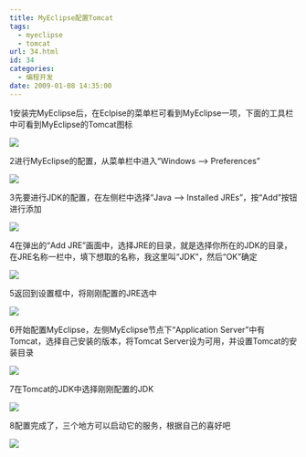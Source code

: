 ```yaml
---
title: MyEclipse配置Tomcat
tags:
  - myeclipse
  - tomcat
url: 34.html
id: 34
categories:
  - 编程开发
date: 2009-01-08 14:35:00
---
```


1安装完MyEclipse后，在Eclpise的菜单栏可看到MyEclipse一项，下面的工具栏中可看到MyEclipse的Tomcat图标  

[![](http://2.bp.blogspot.com/_TCPbg8eWqr8/SWWgNSNZFjI/AAAAAAAAADA/Xh9heC2tEQk/s320/111.jpg)](http://2.bp.blogspot.com/_TCPbg8eWqr8/SWWgNSNZFjI/AAAAAAAAADA/Xh9heC2tEQk/s1600-h/111.jpg)  

2进行MyEclipse的配置，从菜单栏中进入“Windows --> Preferences”  

[![](http://1.bp.blogspot.com/_TCPbg8eWqr8/SWWgXstHOfI/AAAAAAAAADI/ydoMCYYeRXE/s320/222.jpg)](http://1.bp.blogspot.com/_TCPbg8eWqr8/SWWgXstHOfI/AAAAAAAAADI/ydoMCYYeRXE/s1600-h/222.jpg)  

3先要进行JDK的配置，在左侧栏中选择“Java --> Installed JREs”，按“Add”按钮进行添加  

[![](http://4.bp.blogspot.com/_TCPbg8eWqr8/SWWgd_7Zo6I/AAAAAAAAADQ/gh8OuQNVLJE/s320/333.jpg)](http://4.bp.blogspot.com/_TCPbg8eWqr8/SWWgd_7Zo6I/AAAAAAAAADQ/gh8OuQNVLJE/s1600-h/333.jpg)  

4在弹出的“Add JRE”画面中，选择JRE的目录，就是选择你所在的JDK的目录，在JRE名称一栏中，填下想取的名称，我这里叫“JDK”，然后“OK”确定  

[![](http://4.bp.blogspot.com/_TCPbg8eWqr8/SWW5aIkEZBI/AAAAAAAAADY/Gj096wOsMVg/s320/111.jpg)](http://4.bp.blogspot.com/_TCPbg8eWqr8/SWW5aIkEZBI/AAAAAAAAADY/Gj096wOsMVg/s1600-h/111.jpg)  

5返回到设置框中，将刚刚配置的JRE选中  

[![](http://4.bp.blogspot.com/_TCPbg8eWqr8/SWW5rEowYxI/AAAAAAAAADo/plc4FB1TkK0/s320/222.jpg)](http://4.bp.blogspot.com/_TCPbg8eWqr8/SWW5rEowYxI/AAAAAAAAADo/plc4FB1TkK0/s1600-h/222.jpg)  

6开始配置MyEclipse，左侧MyEclipse节点下“Application Server”中有Tomcat，选择自己安装的版本，将Tomcat Server设为可用，并设置Tomcat的安装目录  

[![](http://1.bp.blogspot.com/_TCPbg8eWqr8/SWW5xfDUFcI/AAAAAAAAADw/RfPqwwJLIiI/s320/333.jpg)](http://1.bp.blogspot.com/_TCPbg8eWqr8/SWW5xfDUFcI/AAAAAAAAADw/RfPqwwJLIiI/s1600-h/333.jpg)  

7在Tomcat的JDK中选择刚刚配置的JDK  

[![](http://2.bp.blogspot.com/_TCPbg8eWqr8/SWW6D5Mj7WI/AAAAAAAAAD4/ivlsz9XV0-g/s320/111.jpg)](http://2.bp.blogspot.com/_TCPbg8eWqr8/SWW6D5Mj7WI/AAAAAAAAAD4/ivlsz9XV0-g/s1600-h/111.jpg)  

8配置完成了，三个地方可以启动它的服务，根据自己的喜好吧  

[![](http://2.bp.blogspot.com/_TCPbg8eWqr8/SWXKTob0xLI/AAAAAAAAAEA/Tp3KqvDKQeA/s320/222.jpg)](http://2.bp.blogspot.com/_TCPbg8eWqr8/SWXKTob0xLI/AAAAAAAAAEA/Tp3KqvDKQeA/s1600-h/222.jpg)